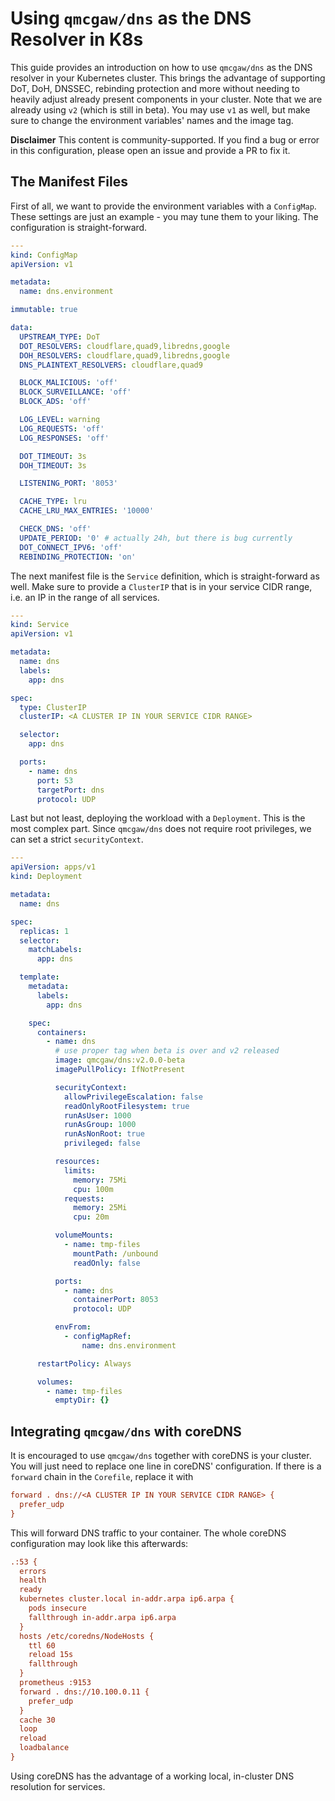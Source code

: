 # Using `qmcgaw/dns` as the DNS Resolver in K8s

This guide provides an introduction on how to use `qmcgaw/dns` as the DNS resolver in your Kubernetes cluster. This brings the advantage of supporting DoT, DoH, DNSSEC, rebinding protection and more without needing to heavily adjust already present components in your cluster. Note that we are already using `v2` (which is still in beta). You may use `v1` as well, but make sure to change the environment variables' names and the image tag.

**Disclaimer** This content is community-supported. If you find a bug or error in this configuration, please open an issue and provide a PR to fix it.

## The Manifest Files

First of all, we want to provide the environment variables with a `ConfigMap`. These settings are just an example - you may tune them to your liking. The configuration is straight-forward.

``` YAML
---
kind: ConfigMap
apiVersion: v1

metadata:
  name: dns.environment

immutable: true

data:
  UPSTREAM_TYPE: DoT
  DOT_RESOLVERS: cloudflare,quad9,libredns,google
  DOH_RESOLVERS: cloudflare,quad9,libredns,google
  DNS_PLAINTEXT_RESOLVERS: cloudflare,quad9

  BLOCK_MALICIOUS: 'off'
  BLOCK_SURVEILLANCE: 'off'
  BLOCK_ADS: 'off'

  LOG_LEVEL: warning
  LOG_REQUESTS: 'off'
  LOG_RESPONSES: 'off'

  DOT_TIMEOUT: 3s
  DOH_TIMEOUT: 3s

  LISTENING_PORT: '8053'

  CACHE_TYPE: lru
  CACHE_LRU_MAX_ENTRIES: '10000'

  CHECK_DNS: 'off'
  UPDATE_PERIOD: '0' # actually 24h, but there is bug currently
  DOT_CONNECT_IPV6: 'off'
  REBINDING_PROTECTION: 'on'
```

The next manifest file is the `Service` definition, which is straight-forward as well. Make sure to provide a `ClusterIP` that is in your service CIDR range, i.e. an IP in the range of all services.

``` YAML
---
kind: Service
apiVersion: v1

metadata:
  name: dns
  labels:
    app: dns

spec:
  type: ClusterIP
  clusterIP: <A CLUSTER IP IN YOUR SERVICE CIDR RANGE>

  selector:
    app: dns

  ports:
    - name: dns
      port: 53
      targetPort: dns
      protocol: UDP
```

Last but not least, deploying the workload with a `Deployment`. This is the most complex part. Since `qmcgaw/dns` does not require root privileges, we can set a strict `securityContext`.

``` YAML
---
apiVersion: apps/v1
kind: Deployment

metadata:
  name: dns

spec:
  replicas: 1
  selector:
    matchLabels:
      app: dns

  template:
    metadata:
      labels:
        app: dns

    spec:
      containers:
        - name: dns
          # use proper tag when beta is over and v2 released
          image: qmcgaw/dns:v2.0.0-beta
          imagePullPolicy: IfNotPresent

          securityContext:
            allowPrivilegeEscalation: false
            readOnlyRootFilesystem: true
            runAsUser: 1000
            runAsGroup: 1000
            runAsNonRoot: true
            privileged: false

          resources:
            limits:
              memory: 75Mi
              cpu: 100m
            requests:
              memory: 25Mi
              cpu: 20m

          volumeMounts:
            - name: tmp-files
              mountPath: /unbound
              readOnly: false

          ports:
            - name: dns
              containerPort: 8053
              protocol: UDP

          envFrom:
            - configMapRef:
                name: dns.environment

      restartPolicy: Always

      volumes:
        - name: tmp-files
          emptyDir: {}
```

## Integrating `qmcgaw/dns` with coreDNS

It is encouraged to use `qmcgaw/dns` together with coreDNS is your cluster. You will just need to replace one line in coreDNS' configuration. If there is a `forward` chain in the `Corefile`, replace it with

``` INI
forward . dns://<A CLUSTER IP IN YOUR SERVICE CIDR RANGE> {
  prefer_udp
}
```

This will forward DNS traffic to your container. The whole coreDNS configuration may look like this afterwards:

``` INI
.:53 {
  errors
  health
  ready
  kubernetes cluster.local in-addr.arpa ip6.arpa {
    pods insecure
    fallthrough in-addr.arpa ip6.arpa
  }
  hosts /etc/coredns/NodeHosts {
    ttl 60
    reload 15s
    fallthrough
  }
  prometheus :9153
  forward . dns://10.100.0.11 {
    prefer_udp
  }
  cache 30
  loop
  reload
  loadbalance
}
```

Using coreDNS has the advantage of a working local, in-cluster DNS resolution for services.
